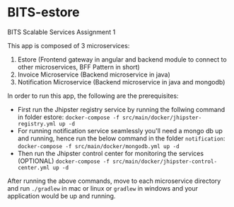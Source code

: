 # BITS-estore
BITS Scalable Services Assignment 1

This app is composed of 3 microservices: 
1. Estore (Frontend gateway in angular and backend module to connect to other microservices, BFF Pattern in short)
2. Invoice Microservice (Backend microservice in java) 
3. Notification Microservice (Backend microservice in java and mongodb)

In order to run this app, the following are the prerequisites: 
* First run the Jhipster registry service by running the follwing command in folder estore:
`docker-compose -f src/main/docker/jhipster-registry.yml up -d`
* For running notification service seamlessly you'll need a mongo db up and running, hence run the below command in the folder `notification`:
`docker-compose -f src/main/docker/mongodb.yml up -d`
* Then run the Jhipster control center for monitoring the services (OPTIONAL)
`docker-compose -f src/main/docker/jhipster-control-center.yml up -d`

After running the above commands, move to each microservice directory and run `./gradlew` in mac or linux or `gradlew` in windows and your application would be up and running. 
